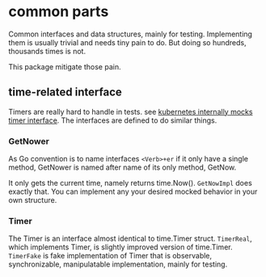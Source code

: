 # common parts

Common interfaces and data structures, mainly for testing.
Implementing them is usually trivial and needs tiny pain to do.
But doing so hundreds, thousands times is not.

This package mitigate those pain.

## time-related interface

Timers are really hard to handle in tests. see [kubernetes internally mocks timer interface](https://github.com/kubernetes/kubernetes/blob/0d6dc14051612afe6a9b45708edef60f30a8cd4a/pkg/util/async/bounded_frequency_runner.go#L66-L87). The interfaces are defined to do similar things.

### GetNower

As Go convention is to name interfaces `<Verb>+er` if it only have a single method, GetNower is named after name of its only method, GetNow.

It only gets the current time, namely returns time.Now(). `GetNowImpl` does exactly that. You can implement any your desired mocked behavior in your own structure.

### Timer

The Timer is an interface almost identical to time.Timer struct. `TimerReal`, which implements Timer, is slightly improved version of time.Timer. `TimerFake` is fake implementation of Timer that is observable, synchronizable, manipulatable implementation, mainly for testing.

